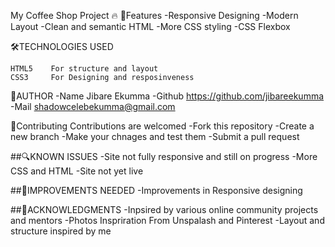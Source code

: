 My Coffee Shop Project 🔥
💫Features
-Responsive Designing
-Modern Layout
-Clean and semantic HTML
-More CSS styling
-CSS Flexbox

🛠️TECHNOLOGIES USED

    HTML5    For structure and layout
    CSS3     For Designing and resposinveness


👤AUTHOR
-Name     Jibare Ekumma
-Github   https://github.com/jibareekumma
-Mail     shadowcelebekumma@gmail.com

📌Contributing
Contributions are welcomed
-Fork this repository
-Create a new branch
-Make your chnages and test them
-Submit a pull request

##🔍KNOWN ISSUES
-Site not fully responsive and still on progress
-More CSS and HTML
-Site not yet live

##🥅IMPROVEMENTS NEEDED 
-Improvements in Responsive designing

##🙏ACKNOWLEDGMENTS 
-Inpsired by various online community projects and mentors
-Photos Inspriration From Unspalash and Pinterest
-Layout and structure inspired by me
